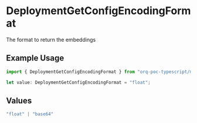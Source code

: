 # DeploymentGetConfigEncodingFormat

The format to return the embeddings

## Example Usage

```typescript
import { DeploymentGetConfigEncodingFormat } from "orq-poc-typescript/models/operations";

let value: DeploymentGetConfigEncodingFormat = "float";
```

## Values

```typescript
"float" | "base64"
```